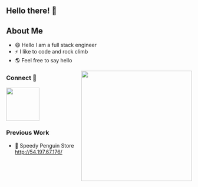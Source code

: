 ## Hello there! 👋

## About Me

- 😄 Hello I am a full stack engineer
- ⚡ I like to code and rock climb
- 🌎 Feel free to say hello

<img align="right" width="300" height="300" src="https://media1.giphy.com/media/xUA7bdpLxQhsSQdyog/giphy.gif?cid=790b7611094ef9616de8a13d6292056570060ad01efb32e0&rid=giphy.gif">

### Connect 🔗
[<img src="https://github.com/FortAwesome/Font-Awesome/blob/6.x/svgs/brands/linkedin.svg" width="90" height="90">](https://www.linkedin.com/in/john-economou/)

### Previous Work
- 🐧 Speedy Penguin Store http://54.197.67.176/


